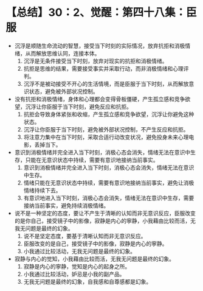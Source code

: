 # 【总结】30：2、觉醒：第四十八集：臣服

-   沉浮是顺随生命流动的智慧，接受当下时刻的实际情况，放弃抗拒和消极情绪，从而解放思维认同，连接本体。
    1.  沉浮是无条件接受当下时刻，放弃对现实的抗拒和消极情绪。
    2.  抗拒是思维的结果，需要接受事实并采取行动，而非消极情绪和心理评判。
    3.  沉浮不是被动接受不开心的生活情境，而是臣服于当下时刻，从而解放意识状态，避免被外部状况控制。
-   没有抗拒和消极情绪，身体和心理都会变得骨板僵硬，产生孤立感和竞争欲望，沉浮让你臣服于当下时刻，避免反应和抗拒。
    1.  抗拒会导致身体紧张和收缩，产生孤立感和竞争欲望，沉浮让你避免这种状态。
    2.  沉浮让你臣服于当下时刻，避免被外部状况控制，不产生反应和抗拒。
    3.  将注意力集中在当下时刻，采取合适行动改变状况，避免投身未来心理电影，丢掉当下。
-   意识到消极情绪并完全进入当下时刻，消极心态会消失，情绪无法在意识中生存，只能在无意识状态中持续，需要有意识地接纳当前事实。
    1.  意识到消极情绪并完全进入当下时刻，消极心态会消失，情绪无法在意识中生存。
    2.  情绪只能在无意识状态中持续，需要有意识地接纳当前事实，避免让消极情绪持续下去。
    3.  有意识地进入当下时刻，消极心态会消失，情绪无法在意识中生存，需要接纳当前事实，避免持续消极情绪。
-   说不是一种坚定的态度，要让不产生于清晰的认知而非无意识反应，臣服改变的是你自己，接受镜子中的影像，寂静是内心的寧静，小我藉由比较而活，无我无问题是最终的幻象。
    1.  说不是坚定态度，要基于清晰认知而非无意识反应。
    2.  臣服改变的是自己，接受镜子中的影像，寂静是内心的寧静。
    3.  小我通过比较活动，无我无问题是最终的幻象。
-   寂静与内心的觉知，小我藉由比较而活，无我无问题是最终的幻象。
    1.  寂静是内心的寧静，觉知是内心的起身之所。
    2.  小我通过比较活动，妒忌是小我的副产品。
    3.  无我无问题是最终的幻象，自我感和自尊感都是幻象。